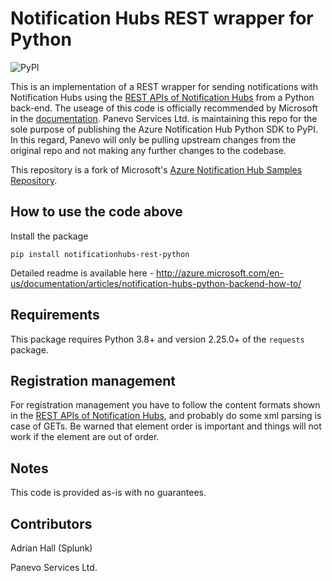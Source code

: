 # Notification Hubs REST wrapper for Python

![PyPI](https://img.shields.io/pypi/v/notificationhubs-rest-python?style=flat-square)

This is an implementation of a REST wrapper for sending notifications with Notification Hubs using the [REST APIs of Notification Hubs](http://msdn.microsoft.com/en-us/library/dn495827.aspx) from a Python back-end. The useage of this code is officially recommended by Microsoft in the [documentation](https://learn.microsoft.com/en-us/azure/notification-hubs/notification-hubs-python-push-notification-tutorial#client-interface).
Panevo Services Ltd. is maintaining this repo for the sole purpose of publishing the Azure Notification Hub Python SDK to PyPI. In this regard, Panevo will only be pulling upstream changes from the original repo and not making any further changes to the codebase.

This repository is a fork of Microsoft's [Azure Notification Hub Samples Repository](https://github.com/Azure/azure-notificationhubs-samples).

## How to use the code above

Install the package

```
pip install notificationhubs-rest-python
```

Detailed readme is available here -
http://azure.microsoft.com/en-us/documentation/articles/notification-hubs-python-backend-how-to/

## Requirements

This package requires Python 3.8+ and version 2.25.0+ of the `requests` package.

## Registration management

For registration management you have to follow the content formats shown in the [REST APIs of Notification Hubs](http://msdn.microsoft.com/en-us/library/dn495827.aspx), and probably do some xml parsing is case of GETs. Be warned that element order is important and things will not work if the element are out of order.

## Notes

This code is provided as-is with no guarantees.

## Contributors

Adrian Hall (Splunk)

Panevo Services Ltd.
